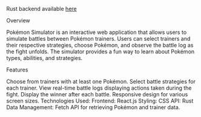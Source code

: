 Rust backend available [here](https://github.com/vaqxai/pokemon-simulator-backend)

Overview

Pokémon Simulator is an interactive web application that allows users to simulate battles between Pokémon trainers. Users can select trainers and their respective strategies, choose Pokémon, and observe the battle log as the fight unfolds. The simulator provides a fun way to learn about Pokémon types, abilities, and strategies.

Features

Choose from trainers with at least one Pokémon.
Select battle strategies for each trainer.
View real-time battle logs displaying actions taken during the fight.
Display the winner after each battle.
Responsive design for various screen sizes.
Technologies Used:
Frontend: React.js
Styling: CSS 
API: Rust
Data Management: Fetch API for retrieving Pokémon and trainer data.

